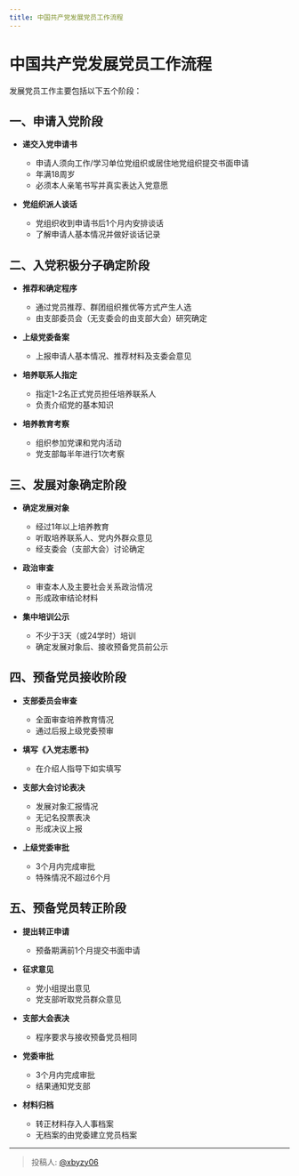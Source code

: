 ```yaml
---
title: 中国共产党发展党员工作流程
---
```


# 中国共产党发展党员工作流程

发展党员工作主要包括以下五个阶段：

## 一、申请入党阶段

- **递交入党申请书**
  - 申请人须向工作/学习单位党组织或居住地党组织提交书面申请
  - 年满18周岁
  - 必须本人亲笔书写并真实表达入党意愿

- **党组织派人谈话**
  - 党组织收到申请书后1个月内安排谈话
  - 了解申请人基本情况并做好谈话记录

## 二、入党积极分子确定阶段

- **推荐和确定程序**
  - 通过党员推荐、群团组织推优等方式产生人选
  - 由支部委员会（无支委会的由支部大会）研究确定

- **上级党委备案**
  - 上报申请人基本情况、推荐材料及支委会意见

- **培养联系人指定**
  - 指定1-2名正式党员担任培养联系人
  - 负责介绍党的基本知识

- **培养教育考察**
  - 组织参加党课和党内活动
  - 党支部每半年进行1次考察

## 三、发展对象确定阶段

- **确定发展对象**
  - 经过1年以上培养教育
  - 听取培养联系人、党内外群众意见
  - 经支委会（支部大会）讨论确定

- **政治审查**
  - 审查本人及主要社会关系政治情况
  - 形成政审结论材料

- **集中培训公示**
  - 不少于3天（或24学时）培训
  - 确定发展对象后、接收预备党员前公示

## 四、预备党员接收阶段

- **支部委员会审查**
  - 全面审查培养教育情况
  - 通过后报上级党委预审

- **填写《入党志愿书》**
  - 在介绍人指导下如实填写

- **支部大会讨论表决**
  - 发展对象汇报情况
  - 无记名投票表决
  - 形成决议上报

- **上级党委审批**
  - 3个月内完成审批
  - 特殊情况不超过6个月

## 五、预备党员转正阶段

- **提出转正申请**
  - 预备期满前1个月提交书面申请

- **征求意见**
  - 党小组提出意见
  - 党支部听取党员群众意见

- **支部大会表决**
  - 程序要求与接收预备党员相同

- **党委审批**
  - 3个月内完成审批
  - 结果通知党支部

- **材料归档**
  - 转正材料存入人事档案
  - 无档案的由党委建立党员档案

---

> 投稿人: [@xbyzy06](https://github.com/xbyzy06)
